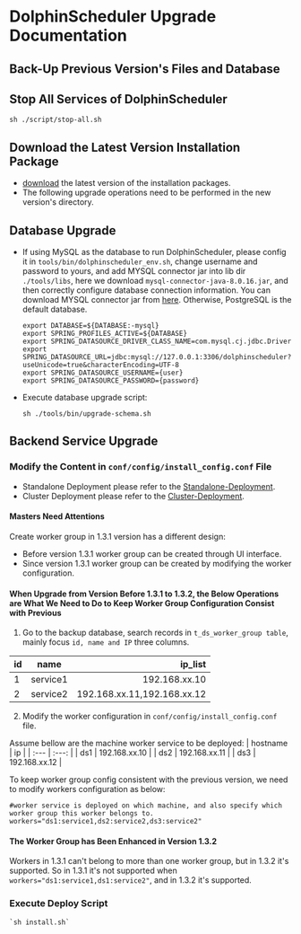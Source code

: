 # DolphinScheduler Upgrade Documentation

## Back-Up Previous Version's Files and Database

## Stop All Services of DolphinScheduler

 `sh ./script/stop-all.sh`

## Download the Latest Version Installation Package

- [download](/en-us/download/download.html) the latest version of the installation packages.
- The following upgrade operations need to be performed in the new version's directory.

## Database Upgrade

- If using MySQL as the database to run DolphinScheduler, please config it in `tools/bin/dolphinscheduler_env.sh`, change username and password to yours, and add MYSQL connector jar into lib dir `./tools/libs`, here we download `mysql-connector-java-8.0.16.jar`, and then correctly configure database connection information. You can download MYSQL connector jar from [here](https://downloads.MySQL.com/archives/c-j/). Otherwise, PostgreSQL is the default database. 

    ```shell
    export DATABASE=${DATABASE:-mysql}
    export SPRING_PROFILES_ACTIVE=${DATABASE}
    export SPRING_DATASOURCE_DRIVER_CLASS_NAME=com.mysql.cj.jdbc.Driver
    export SPRING_DATASOURCE_URL=jdbc:mysql://127.0.0.1:3306/dolphinscheduler?useUnicode=true&characterEncoding=UTF-8
    export SPRING_DATASOURCE_USERNAME={user}
    export SPRING_DATASOURCE_PASSWORD={password}
    ```

- Execute database upgrade script:

    `sh ./tools/bin/upgrade-schema.sh`

## Backend Service Upgrade

### Modify the Content in `conf/config/install_config.conf` File

- Standalone Deployment please refer to the [Standalone-Deployment](./installation/standalone.md).
- Cluster Deployment please refer to the [Cluster-Deployment](./installation/cluster.md).

#### Masters Need Attentions

Create worker group in 1.3.1 version has a different design: 

- Before version 1.3.1 worker group can be created through UI interface.
- Since version 1.3.1 worker group can be created by modifying the worker configuration. 

#### When Upgrade from Version Before 1.3.1 to 1.3.2, the Below Operations are What We Need to Do to Keep Worker Group Configuration Consist with Previous

1. Go to the backup database, search records in `t_ds_worker_group table`, mainly focus `id, name and IP` three columns.

| id | name | ip_list    |
| :---         |     :---:      |          ---: |
| 1   | service1     | 192.168.xx.10    |
| 2   | service2     | 192.168.xx.11,192.168.xx.12      |

2. Modify the worker configuration in `conf/config/install_config.conf` file.

Assume bellow are the machine worker service to be deployed:
| hostname | ip |
| :---  | :---:  |
| ds1   | 192.168.xx.10     |
| ds2   | 192.168.xx.11     |
| ds3   | 192.168.xx.12     |

To keep worker group config consistent with the previous version, we need to modify workers configuration as below:

```shell
#worker service is deployed on which machine, and also specify which worker group this worker belongs to. 
workers="ds1:service1,ds2:service2,ds3:service2"
```

#### The Worker Group has Been Enhanced in Version 1.3.2

Workers in 1.3.1 can't belong to more than one worker group, but in 1.3.2 it's supported. So in 1.3.1 it's not supported when `workers="ds1:service1,ds1:service2"`, and in 1.3.2 it's supported. 

### Execute Deploy Script

```shell
`sh install.sh`
```


